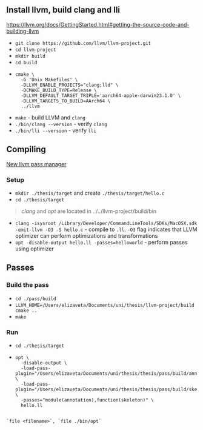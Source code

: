 ## Install llvm, build clang and lli

https://llvm.org/docs/GettingStarted.html#getting-the-source-code-and-building-llvm

- `git clone https://github.com/llvm/llvm-project.git`
- `cd llvm-project`
- `mkdir build`
- `cd build`
- ```shell
  cmake \
    -G 'Unix Makefiles' \
    -DLLVM_ENABLE_PROJECTS="clang;lld" \
    -DCMAKE_BUILD_TYPE=Release \
    -DLLVM_DEFAULT_TARGET_TRIPLE='aarch64-apple-darwin23.1.0' \
    -DLLVM_TARGETS_TO_BUILD=AArch64 \
    ../llvm
  ```
- `make` - build LLVM and `clang`
- `./bin/clang --version` - verify `clang`
- `./bin/lli --version` - verify `lli`


## Compiling

[New llvm pass manager](https://llvm.org/docs/NewPassManager.html)

### Setup

- `mkdir ./thesis/target` and create `./thesis/target/hello.c`
- `cd ./thesis/target`

> _clang_ and _opt_ are located in ../../llvm-project/build/bin

- `clang -isysroot /Library/Developer/CommandLineTools/SDKs/MacOSX.sdk -emit-llvm -O3 -S hello.c` - compile to `.ll`. `-O3` flag indicates that LLVM optimizer can perform optimizations and transformations
- `opt -disable-output hello.ll -passes=helloworld` - perform passes using optimizer


## Passes

### Build the pass
- `cd ./pass/build`
- `LLVM_HOME=/Users/elizaveta/Documents/uni/thesis/llvm-project/build cmake ..`
- `make`

### Run
- `cd ./thesis/target`
- ```shell
  opt \
    -disable-output \
    -load-pass-plugin="/Users/elizaveta/Documents/uni/thesis/thesis/pass/build/annotation/libAnnotationPass.so" \
    -load-pass-plugin="/Users/elizaveta/Documents/uni/thesis/thesis/pass/build/skeleton/libSkeletonPass.so" \
    -passes="module(annotation),function(skeleton)" \
    hello.ll
```

`file <filename>`, `file ./bin/opt`
